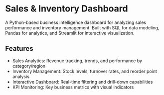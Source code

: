 # Sales & Inventory Dashboard
A Python-based business intelligence dashboard for analyzing sales performance and inventory management. Built with SQL for data modeling, Pandas for analytics, and Streamlit for interactive visualization.

## Features
- Sales Analytics: Revenue tracking, trends, and performance by category/region
- Inventory Management: Stock levels, turnover rates, and reorder point analysis
- Interactive Dashboard: Real-time filtering and drill-down capabilities
- KPI Monitoring: Key business metrics with visual indicators